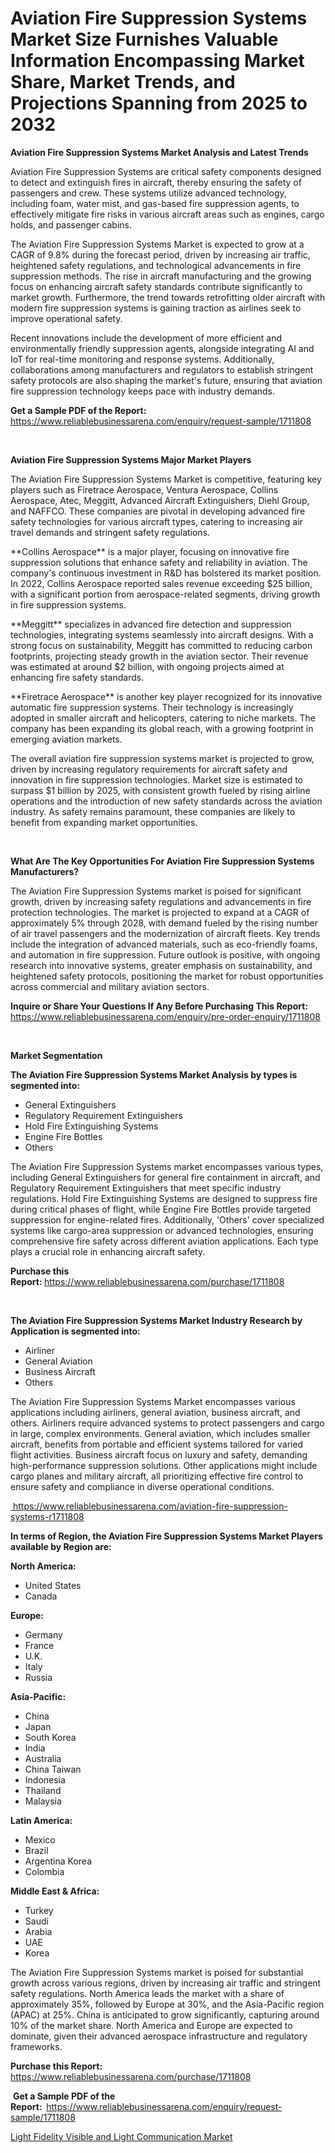 <p><h1>Aviation Fire Suppression Systems Market Size Furnishes Valuable Information Encompassing Market Share, Market Trends, and Projections Spanning from 2025 to 2032</h1></p><p><strong>Aviation Fire Suppression Systems Market Analysis and Latest Trends</strong></p>
<p><p>Aviation Fire Suppression Systems are critical safety components designed to detect and extinguish fires in aircraft, thereby ensuring the safety of passengers and crew. These systems utilize advanced technology, including foam, water mist, and gas-based fire suppression agents, to effectively mitigate fire risks in various aircraft areas such as engines, cargo holds, and passenger cabins.</p><p>The Aviation Fire Suppression Systems Market is expected to grow at a CAGR of 9.8% during the forecast period, driven by increasing air traffic, heightened safety regulations, and technological advancements in fire suppression methods. The rise in aircraft manufacturing and the growing focus on enhancing aircraft safety standards contribute significantly to market growth. Furthermore, the trend towards retrofitting older aircraft with modern fire suppression systems is gaining traction as airlines seek to improve operational safety.</p><p>Recent innovations include the development of more efficient and environmentally friendly suppression agents, alongside integrating AI and IoT for real-time monitoring and response systems. Additionally, collaborations among manufacturers and regulators to establish stringent safety protocols are also shaping the market's future, ensuring that aviation fire suppression technology keeps pace with industry demands.</p></p>
<p><strong>Get a Sample PDF of the Report:&nbsp;</strong> <a href="https://www.reliablebusinessarena.com/enquiry/request-sample/1711808?utm_campaign=2138&utm_medium=2&utm_source=Github&utm_content=ia&utm_term=27032025&utm_id=aviation-fire-suppression-systems">https://www.reliablebusinessarena.com/enquiry/request-sample/1711808</a></p>
<p>&nbsp;</p>
<p><strong>Aviation Fire Suppression Systems Major Market Players</strong></p>
<p><p>The Aviation Fire Suppression Systems Market is competitive, featuring key players such as Firetrace Aerospace, Ventura Aerospace, Collins Aerospace, Atec, Meggitt, Advanced Aircraft Extinguishers, Diehl Group, and NAFFCO. These companies are pivotal in developing advanced fire safety technologies for various aircraft types, catering to increasing air travel demands and stringent safety regulations.</p><p>**Collins Aerospace** is a major player, focusing on innovative fire suppression solutions that enhance safety and reliability in aviation. The company's continuous investment in R&D has bolstered its market position. In 2022, Collins Aerospace reported sales revenue exceeding $25 billion, with a significant portion from aerospace-related segments, driving growth in fire suppression systems.</p><p>**Meggitt** specializes in advanced fire detection and suppression technologies, integrating systems seamlessly into aircraft designs. With a strong focus on sustainability, Meggitt has committed to reducing carbon footprints, projecting steady growth in the aviation sector. Their revenue was estimated at around $2 billion, with ongoing projects aimed at enhancing fire safety standards.</p><p>**Firetrace Aerospace** is another key player recognized for its innovative automatic fire suppression systems. Their technology is increasingly adopted in smaller aircraft and helicopters, catering to niche markets. The company has been expanding its global reach, with a growing footprint in emerging aviation markets.</p><p>The overall aviation fire suppression systems market is projected to grow, driven by increasing regulatory requirements for aircraft safety and innovation in fire suppression technologies. Market size is estimated to surpass $1 billion by 2025, with consistent growth fueled by rising airline operations and the introduction of new safety standards across the aviation industry. As safety remains paramount, these companies are likely to benefit from expanding market opportunities.</p></p>
<p>&nbsp;</p>
<p><strong>What Are The Key Opportunities For Aviation Fire Suppression Systems Manufacturers?</strong></p>
<p><p>The Aviation Fire Suppression Systems market is poised for significant growth, driven by increasing safety regulations and advancements in fire protection technologies. The market is projected to expand at a CAGR of approximately 5% through 2028, with demand fueled by the rising number of air travel passengers and the modernization of aircraft fleets. Key trends include the integration of advanced materials, such as eco-friendly foams, and automation in fire suppression. Future outlook is positive, with ongoing research into innovative systems, greater emphasis on sustainability, and heightened safety protocols, positioning the market for robust opportunities across commercial and military aviation sectors.</p></p>
<p><strong>Inquire or Share Your Questions If Any Before Purchasing This Report:</strong> <a href="https://www.reliablebusinessarena.com/enquiry/pre-order-enquiry/1711808?utm_campaign=2138&utm_medium=2&utm_source=Github&utm_content=ia&utm_term=27032025&utm_id=aviation-fire-suppression-systems">https://www.reliablebusinessarena.com/enquiry/pre-order-enquiry/1711808</a></p>
<p>&nbsp;</p>
<p><strong>Market Segmentation</strong></p>
<p><strong>The Aviation Fire Suppression Systems Market Analysis by types is segmented into:</strong></p>
<p><ul><li>General Extinguishers</li><li>Regulatory Requirement Extinguishers</li><li>Hold Fire Extinguishing Systems</li><li>Engine Fire Bottles</li><li>Others</li></ul></p>
<p><p>The Aviation Fire Suppression Systems market encompasses various types, including General Extinguishers for general fire containment in aircraft, and Regulatory Requirement Extinguishers that meet specific industry regulations. Hold Fire Extinguishing Systems are designed to suppress fire during critical phases of flight, while Engine Fire Bottles provide targeted suppression for engine-related fires. Additionally, 'Others' cover specialized systems like cargo-area suppression or advanced technologies, ensuring comprehensive fire safety across different aviation applications. Each type plays a crucial role in enhancing aircraft safety.</p></p>
<p><strong>Purchase this Report:&nbsp;</strong><a href="https://www.reliablebusinessarena.com/purchase/1711808?utm_campaign=2138&utm_medium=2&utm_source=Github&utm_content=ia&utm_term=27032025&utm_id=aviation-fire-suppression-systems">https://www.reliablebusinessarena.com/purchase/1711808</a></p>
<p>&nbsp;</p>
<p><strong>The Aviation Fire Suppression Systems Market Industry Research by Application is segmented into:</strong></p>
<p><ul><li>Airliner</li><li>General Aviation</li><li>Business Aircraft</li><li>Others</li></ul></p>
<p><p>The Aviation Fire Suppression Systems Market encompasses various applications including airliners, general aviation, business aircraft, and others. Airliners require advanced systems to protect passengers and cargo in large, complex environments. General aviation, which includes smaller aircraft, benefits from portable and efficient systems tailored for varied flight activities. Business aircraft focus on luxury and safety, demanding high-performance suppression solutions. Other applications might include cargo planes and military aircraft, all prioritizing effective fire control to ensure safety and compliance in diverse operational conditions.</p></p>
<p><a href="https://www.reliablebusinessarena.com/aviation-fire-suppression-systems-r1711808?utm_campaign=2138&utm_medium=2&utm_source=Github&utm_content=ia&utm_term=27032025&utm_id=aviation-fire-suppression-systems">&nbsp;https://www.reliablebusinessarena.com/aviation-fire-suppression-systems-r1711808</a></p>
<p><strong>In terms of Region, the Aviation Fire Suppression Systems Market Players available by Region are:</strong></p>
<p>
    <p> <strong> North America: </strong>
        <ul>
            <li>United States</li>
            <li>Canada</li>
        </ul>
        </p> 
    <p> <strong> Europe: </strong>
        <ul>
            <li>Germany</li>
            <li>France</li>
            <li>U.K.</li>
            <li>Italy</li>
            <li>Russia</li>
        </ul>
        </p> 
    <p> <strong> Asia-Pacific: </strong>
        <ul>
            <li>China</li>
            <li>Japan</li>
            <li>South Korea</li>
            <li>India</li>
            <li>Australia</li>
            <li>China Taiwan</li>
            <li>Indonesia</li>
            <li>Thailand</li>
            <li>Malaysia</li>
        </ul>
        </p> 
    <p> <strong> Latin America: </strong>
        <ul>
            <li>Mexico</li>
            <li>Brazil</li>
            <li>Argentina Korea</li>
            <li>Colombia</li>
        </ul>
        </p> 
    <p> <strong> Middle East & Africa: </strong>
        <ul>
            <li>Turkey</li>
            <li>Saudi</li>
            <li>Arabia</li>
            <li>UAE</li>
            <li>Korea</li>
        </ul>
    </p>
    </p>
<p><p>The Aviation Fire Suppression Systems market is poised for substantial growth across various regions, driven by increasing air traffic and stringent safety regulations. North America leads the market with a share of approximately 35%, followed by Europe at 30%, and the Asia-Pacific region (APAC) at 25%. China is anticipated to grow significantly, capturing around 10% of the market share. North America and Europe are expected to dominate, given their advanced aerospace infrastructure and regulatory frameworks.</p></p>
<p><strong>Purchase this Report: </strong><a href="https://www.reliablebusinessarena.com/purchase/1711808?utm_campaign=2138&utm_medium=2&utm_source=Github&utm_content=ia&utm_term=27032025&utm_id=aviation-fire-suppression-systems">https://www.reliablebusinessarena.com/purchase/1711808</a></p>
<p>&nbsp;<strong>Get a Sample PDF of the Report:&nbsp;&nbsp;</strong><a href="https://www.reliablebusinessarena.com/enquiry/request-sample/1711808?utm_campaign=2138&utm_medium=2&utm_source=Github&utm_content=ia&utm_term=27032025&utm_id=aviation-fire-suppression-systems">https://www.reliablebusinessarena.com/enquiry/request-sample/1711808</a></p>
<p><strong></strong></p>
<p><p><a href="https://github.com/joannesouthgate/Market-Research-Report-List-5/blob/main/light-fidelity-visible-and-light-communication-market.md?utm_campaign=2138&utm_medium=2&utm_source=Github&utm_content=ia&utm_term=27032025&utm_id=aviation-fire-suppression-systems">Light Fidelity Visible and Light Communication Market</a></p></p>
